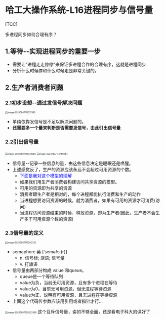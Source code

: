 # 哈工大操作系统-L16进程同步与信号量

[TOC]

多进程同步如何合理有序？

## 1.等待--实现进程同步的重要一步

- 需要让“进程走走停停”来保证多进程合作的合理有序，这就是进程同步
- 分析什么时候停和什么时候走是非常关键的。

## 2.生产者消费者问题

### 2.1初步设想--通过发信号解决问题

<img src="E:\AAAAAAAuniPPT\4_1PPT\CSclass-OS(git)\学习笔记\${图片}\image-20210807113137895.png" alt="image-20210807113137895" style="zoom:50%;" />

- 单纯依靠发信号是不足以解决问题的。
- **还需要多一个量来判断是否需要发信号，由此引出信号量**

### 2.2引出信号量

<img src="E:\AAAAAAAuniPPT\4_1PPT\CSclass-OS(git)\学习笔记\${图片}\image-20210807113421060.png" alt="image-20210807113421060" style="zoom:50%;" />

<img src="E:\AAAAAAAuniPPT\4_1PPT\CSclass-OS(git)\学习笔记\${图片}\image-20210807113755664.png" alt="image-20210807113755664" style="zoom:50%;" />

- 信号量--记录一些信息的量，由这些信息决定是睡眠还是唤醒。
- 上述感觉反了，生产的资源应该永远不会超过可用资源的个数。
  - <font color=blue>下面是我对这个模型的理解</font>
  - 如果我们用生产者消费者构建访问共享资源的模型。
  - 可用的资源即为共享的资源
  - 消费者跟生产者是相对的，每个进程都能执行消费和生产的动作
  - 当进程想要访问资源的时候，就为消费者，如果有可用的资源才可消费(访问)
  - 当进程访问资源结束的时候，释放资源，即为生产者(因此，生产者不会生产多于可用资源个数的资源)

### 2.3信号量的定义

<img src="E:\AAAAAAAuniPPT\4_1PPT\CSclass-OS(git)\学习笔记\${图片}\image-20210807115300342.png" alt="image-20210807115300342" style="zoom:50%;" />

- semaphore 	英 [ˈseməfɔː(r)] 
  - n. 	信号标; 旗语; 信号量
  - v. 	打旗语
- 信号量由两部分构成 value 和queue。
  - queue是一个等待队列
  - value为负，当前无可用资源，且有多个进程在等待
  - value为0，当前无可用资源，但无进程等待资源
  - value为正，说明有可用资源，且无进程在等待资源
- 上面这个代码传参数应该用引用或者指针才行...

<img src="E:\AAAAAAAuniPPT\4_1PPT\CSclass-OS(git)\学习笔记\${图片}\image-20210807120023390.png" alt="image-20210807120023390" style="zoom:50%;" />
这个互斥信号量，讲的不够全面，还是看电子科大的课好了